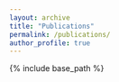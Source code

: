 ```yaml
---
layout: archive
title: "Publications"
permalink: /publications/
author_profile: true
---
```



{% include base_path %}



